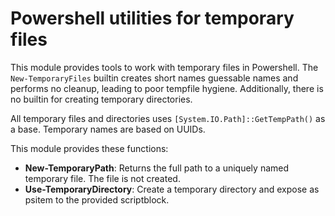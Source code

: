 # Powershell utilities for temporary files

This module provides tools to work with temporary files in Powershell. The `New-TemporaryFiles` builtin creates short names guessable names and performs no cleanup, leading to poor tempfile hygiene. Additionally, there is no builtin for creating temporary directories.

All temporary files and directories uses `[System.IO.Path]::GetTempPath()` as a base. Temporary names are based on UUIDs.

This module provides these functions:

- **New-TemporaryPath**: Returns the full path to a uniquely named temporary file. The file is not created.
- **Use-TemporaryDirectory**: Create a temporary directory and expose as psitem to the provided scriptblock.
